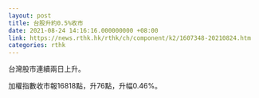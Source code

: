 ```yaml
---
layout: post
title: 台股升約0.5%收市
date: 2021-08-24 14:16:16.000000000 +08:00
link: https://news.rthk.hk/rthk/ch/component/k2/1607348-20210824.htm
categories: rthk
---
```


台灣股市連續兩日上升。

加權指數收市報16818點，升76點，升幅0.46%。
